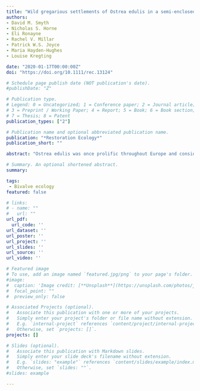 ```yaml
---
title: "Wild gregarious settlements of Ostrea edulis in a semi‐enclosed sea lough: a case study for unassisted restoration"
authors:
- David M. Smyth
- Nicholas S. Horne
- Eli Ronayne
- Rachel V. Millar
- Patrick W.S. Joyce
- Maria Hayden-Hughes
- Louise Kregting

date: "2020-01-17T00:00:00Z"
doi: "https://doi.org/10.1111/rec.13124"

# Schedule page publish date (NOT publication's date).
#publishDate: "Z"

# Publication type.
# Legend: 0 = Uncategorized; 1 = Conference paper; 2 = Journal article;
# 3 = Preprint / Working Paper; 4 = Report; 5 = Book; 6 = Book section;
# 7 = Thesis; 8 = Patent
publication_types: ["2"]

# Publication name and optional abbreviated publication name.
publication: "*Restoration Ecology*"
publication_short: ""

abstract: "Ostrea edulis was once prolific throughout Europe and considered as the continent's native oyster. However, O. edulis currently exists in small fragmented assemblages where natural unaided recovery is rarely encountered. This research identified the small semi‐enclosed sea Lough of Strangford on the northeast coast of Northern Ireland as one of the few locations within Europe where the native oyster displayed gregarious natural rejuvenation. On close examination, four influential parameters appeared to assist in concentrated settlement; raised topographical cultch formations, shell coverage, the number of fecund in situ adults, and site protection. If these components were to be combined and managed as part of reintroduction and restoration initiatives, high‐density settlements and self‐sustaining populations may be possible. The research also identified that unregulated harvesting of intertidal O. edulis assemblages has the potential to seriously hinder natural recoveries. Indeed, the findings suggest that a review of policy in regards to intertidal hand gathering is necessary. However, naturally occurring high‐density settlements recorded during this research should be inspirational to all involved in the restoration of the native oyster."

# Summary. An optional shortened abstract.
summary:

tags:
 - Bivalve ecology
featured: false

# links:
# - name: ""
#   url: ""
url_pdf:
  url_code: ''
url_dataset: ''
url_poster: ''
url_project: ''
url_slides: ''
url_source: ''
url_video: ''

# Featured image
# To use, add an image named `featured.jpg/png` to your page's folder.
#image:
#  caption: 'Image credit: [**Unsplash**](https://unsplash.com/photos/jdD8gXaTZsc)'
#  focal_point: ""
#  preview_only: false

# Associated Projects (optional).
#   Associate this publication with one or more of your projects.
#   Simply enter your project's folder or file name without extension.
#   E.g. `internal-project` references `content/project/internal-project/index.md`.
#   Otherwise, set `projects: []`.
projects: []

# Slides (optional).
#   Associate this publication with Markdown slides.
#   Simply enter your slide deck's filename without extension.
#   E.g. `slides: "example"` references `content/slides/example/index.md`.
#   Otherwise, set `slides: ""`.
#slides: example

---
```

